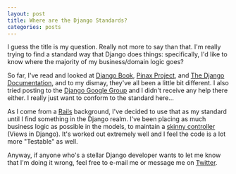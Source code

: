 ```yaml
---
layout: post
title: Where are the Django Standards?
categories: posts
---
```

I guess the title is my question.  Really not more to say than that.  I'm really trying to find a standard way that Django does things: specifically, I'd like to know where the majority of my business/domain logic goes?

So far, I've read and looked at [Django Book](http://djangobook.com), [Pinax Project](http://pinaxproject.com), and [The Django Documentation](http://docs.djangoproject.com/en/1.1/), and to my dismay, they've all been a little bit different.  I also tried posting to the [Django Google Group](http://groups.google.com/group/django-users) and I didn't receive any help there either.  I really just want to conform to the standard here...

As I come from a [Rails](http://rubyonrails.org) background, I've decided to use that as my standard until I find something in the Django realm.  I've been placing as much business logic as possible in the models, to maintain a [skinny controller](http://weblog.jamisbuck.org/2006/10/18/skinny-controller-fat-model) (Views in Django).  It's worked out extremely well and I feel the code is a lot more "Testable" as well.

Anyway, if anyone who's a stellar Django developer wants to let me know that I'm doing it wrong, feel free to e-mail me or message me on [Twitter](http://twitter.com/davidwparker).

